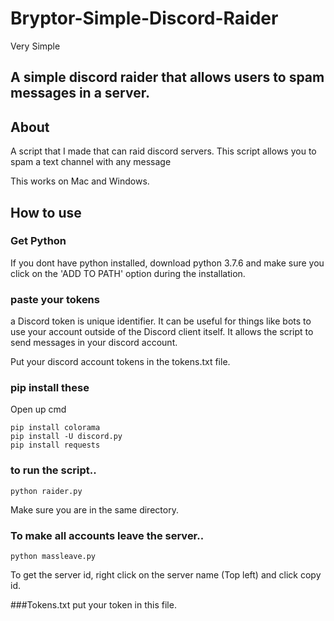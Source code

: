 # Bryptor-Simple-Discord-Raider
Very Simple
## A simple discord raider that allows users to spam messages in a server.

## About

A script that I made that can raid discord servers. This script
allows you to spam a text channel with any message 

This works on Mac and Windows.



## How to use
### Get Python
If you dont have python installed, download python 3.7.6
and make sure you click on the 'ADD TO PATH' option during
the installation.

### paste your tokens

a Discord token is unique identifier. It can be useful for things like bots to use your account outside of the Discord client itself.
It allows the script to send messages in your discord account.

Put your discord account tokens in the tokens.txt
file. 

### pip install these
Open up cmd 
```
pip install colorama
pip install -U discord.py
pip install requests
```

### to run the script..
```
python raider.py
```
Make sure you are in the same directory.
### To make all accounts leave the server..
```
python massleave.py
```
To get the server id, right click on the server name (Top left) and click copy id.

###Tokens.txt
put your token in this file.
